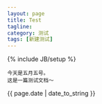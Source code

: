 ```yaml
---
layout: page
title: Test 
tagline: 
category: 测试
tags: [新建测试]
---
```

{% include JB/setup %}

    今天是五月五号。
    这是一篇测试文档～



<p>{{ page.date | date_to_string }}</p>
